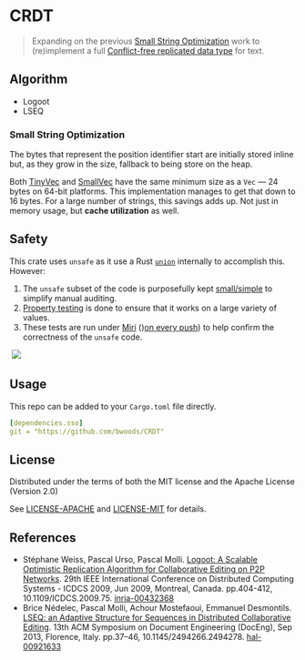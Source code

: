 # CRDT

>   Expanding on the previous [Small String Optimization](https://github.com/bwoods/immutable-sso) work to (re)implement a full [Conflict-free replicated data type](https://en.wikipedia.org/wiki/Conflict-free_replicated_data_type) for text.



## Algorithm

-   Logoot
-   LSEQ



### Small String Optimization

The bytes that represent the position identifier start are initially stored inline but, as they grow in the size, fallback to being store on the heap.

Both [TinyVec](https://crates.io/crates/tinyvec) and [SmallVec](https://crates.io/crates/smallvec) have the same minimum size as a `Vec` — 24 bytes on 64-bit platforms. This implementation manages to get that down to 16 bytes. For a large number of strings, this savings adds up. Not just in memory usage, but **cache utilization** as well.



## Safety 

This crate uses `unsafe` as it use a Rust [`union`](https://doc.rust-lang.org/reference/items/unions.html) internally to accomplish this. However:

1. The `unsafe` subset of the code is purposefully kept [small/simple](src/crdt/pos/mod.rs) to simplify manual auditing.
2. [Property testing](https://github.com/BurntSushi/quickcheck#readme) is done to ensure that it works on a large variety of values.
3. These tests are run under [Miri](https://github.com/rust-lang/miri#readme) ()[on every push](https://github.com/bwoods/CRDT/actions)) to help confirm the correctness of the `unsafe` code.

​    ![](https://github.com/bwoods//CRDT/actions/workflows/ci.yml/badge.svg)



## Usage

This repo can be added to your `Cargo.toml` file directly.

```yaml
[dependencies.sso]
git = "https://github.com/bwoods/CRDT"
```



## License

Distributed under the terms of both the MIT license and the Apache License (Version 2.0)

See [LICENSE-APACHE](LICENSE-APACHE.md) and [LICENSE-MIT](LICENSE-MIT.md) for details.



## References

-   Stéphane Weiss, Pascal Urso, Pascal Molli. [Logoot: A Scalable Optimistic Replication Algorithm for Collaborative Editing on P2P Networks](papers/Logoot,%20A%20Scalable%20Optimistic%20Replication%20Algorithm%20for%20Collaborative%20Editing%20on%20P2P%20Networks.pdf). 29th IEEE International Conference on Distributed Computing Systems - ICDCS 2009, Jun 2009, Montreal, Canada. pp.404-412, 10.1109/ICDCS.2009.75. [inria-00432368](https://inria.hal.science/inria-00432368)
-   Brice Nédelec, Pascal Molli, Achour Mostefaoui, Emmanuel Desmontils. [LSEQ: an Adaptive Structure for Sequences in Distributed Collaborative Editing](papers/LSEQ,%20an%20Adaptive%20Structure%20for%20Sequences%20in%20Distributed%20Collaborative%20Editing.pdf). 13th ACM Symposium on Document Engineering (DocEng), Sep 2013, Florence, Italy. pp.37–46, 10.1145/2494266.2494278. [hal-00921633](https://hal.science/hal-00921633)

